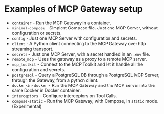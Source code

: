 # Examples of MCP Gateway setup

+ `container` - Run the MCP Gateway in a container.
+ `minimal-compose` - Simplest Compose file. Just one MCP Server, without configuration or secrets.
+ `config` - Just one MCP Server with configuration and secrets.
+ `client` - A Python client connecting to the MCP Gateway over http streaming transport.
+ `secrets` - Just one MCP Server, with a secret handled in an `.env` file.
+ `remote_mcp` - Uses the gateway as a proxy to a remote MCP server.
+ `mcp_toolkit` - Connect to the MCP Toolkit and let it handle all the configuration and secrets.
+ `postgresql` - Query a PostgreSQL DB through a PostgreSQL MCP Server, through the Gateway, from a python client.
+ `docker-in-docker` - Run the MCP Gateway and the MCP server into the same Docker in Docker container.
+ `interceptors` - Configure interceptors on Tool Calls.
+ `compose-static` - Run the MCP Gateway, with Compose, in `static` mode. (Experimental)

